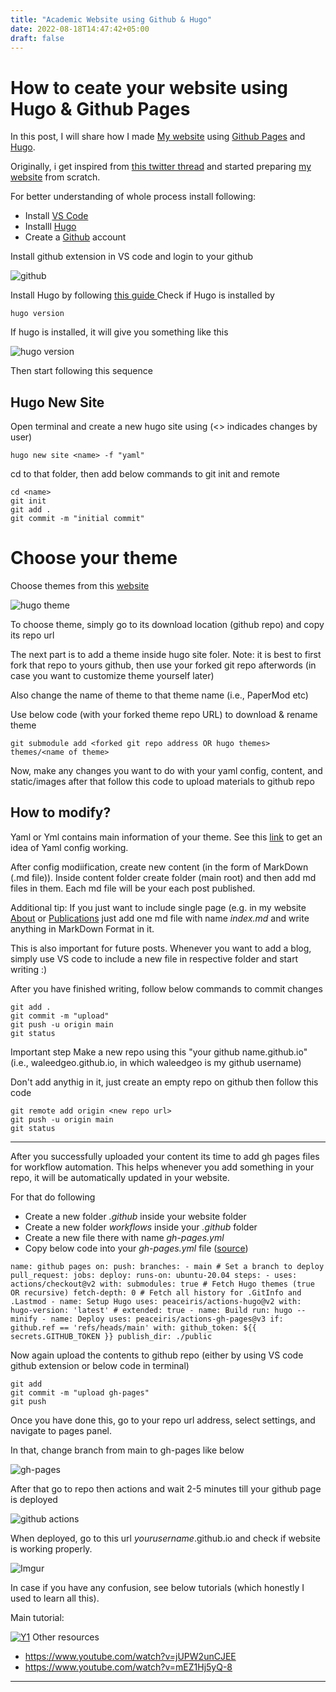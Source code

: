 ```yaml
---
title: "Academic Website using Github & Hugo"
date: 2022-08-18T14:47:42+05:00
draft: false
---
```


# How to ceate your website using Hugo & Github Pages
In this post, I will share how I made [My website](waleedgeo.github.io/) using [Github Pages](https://pages.github.com/) and [Hugo](https://gohugo.io/).

Originally, i get inspired from  [this twitter thread](https://mobile.twitter.com/neubadah/status/1558502846265442304) and started preparing [my website](waleedgeo.github.io) from scratch.

For better understanding of whole process install following:

- Install [VS Code](https://code.visualstudio.com/)
- Installl [Hugo](https://gohugo.io/getting-started/installing/) 
- Create a [Github](https://github.com/) account

Install github extension in VS code and login to your github

![github](https://imgur.com/wvNn0QI.png)

Install Hugo by following [this guide ](https://gohugo.io/getting-started/quick-start/)
Check if Hugo is installed by

```
hugo version
```

If hugo is installed, it will give you something like this

![hugo version](https://imgur.com/Xymc5S0.png)

Then start following this sequence
## Hugo New Site
Open terminal and create a new hugo site using  (<> indicades changes by user)

```
hugo new site <name> -f "yaml"
```

cd to that folder, then add below commands to git init and remote 

```
cd <name>
git init
git add .
git commit -m "initial commit"
```

# Choose your theme

Choose themes from this [website](https://themes.gohugo.io/)

![hugo theme](https://imgur.com/dDJR4Jm.png)

To choose theme, simply go to its download location (github repo) and copy its repo url

The next part is to add a theme inside hugo site foler. Note: it is best to first fork that repo to yours github, then use your forked git repo afterwords (in case you want to customize theme yourself later)

Also change the name of theme to that theme name (i.e., PaperMod etc)

Use below code (with your forked theme repo URL) to download & rename theme

```
git submodule add <forked git repo address OR hugo themes> themes/<name of theme>
```

Now, make any changes you want to do with your yaml config, content, and static/images
after that follow this code to upload materials to github repo

## How to modify?

Yaml or Yml contains main information of your theme. See this [link](https://gohugo.io/getting-started/configuration/) to get an idea of Yaml config working.

After config modiification, create new content (in the form of MarkDown (.md file)). Inside content folder create folder (main root) and then add md files in them. Each md file will be your each post published.

Additional tip: If you just want to include single page (e.g. in my website [About](https://waleedgeo.github.io/about) or [Publications](https://waleedgeo.github.io/publications) just add one md file with name _index.md_ and write anything in MarkDown Format in it.

This is also important for future posts. Whenever you want to add a blog, simply use VS code to include a new file in respective folder and start writing :)

After you have finished writing, follow below commands to commit changes

```
git add .
git commit -m "upload"
git push -u origin main
git status

```

Important step
Make a new repo using this "your github name.github.io" (i.e., waleedgeo.github.io, in which waleedgeo is my github username)

Don't add anythig in it, just create an empty repo on github then follow this code

```
git remote add origin <new repo url>
git push -u origin main
git status

```
---
After you successfully uploaded your content its time to add gh pages files for workflow automation. This helps whenever you add something in your repo, it will be automatically updated in your website.

For that do following

- Create a new folder _.github_ inside your website folder
- Create a new folder _workflows_ inside your _.github_ folder
- Create a new file there with name _gh-pages.yml_
- Copy below code into your _gh-pages.yml_ file ([source](https://gohugo.io/hosting-and-deployment/hosting-on-github/))

```
name: github pages on: push: branches: - main # Set a branch to deploy pull_request: jobs: deploy: runs-on: ubuntu-20.04 steps: - uses: actions/checkout@v2 with: submodules: true # Fetch Hugo themes (true OR recursive) fetch-depth: 0 # Fetch all history for .GitInfo and .Lastmod - name: Setup Hugo uses: peaceiris/actions-hugo@v2 with: hugo-version: 'latest' # extended: true - name: Build run: hugo --minify - name: Deploy uses: peaceiris/actions-gh-pages@v3 if: github.ref == 'refs/heads/main' with: github_token: ${{ secrets.GITHUB_TOKEN }} publish_dir: ./public

```

 Now  again upload the contents to github repo (either by using VS code github extension or below code in terminal)

```
git add
git commit -m "upload gh-pages"
git push
```

Once you have done this, go to your repo url address, select settings, and navigate to pages panel.

In that, change branch from main to gh-pages like below

![gh-pages](https://imgur.com/ogQFFZ0.png)

After that go to repo then actions and wait 2-5 minutes till your github page is deployed

![github actions](https://imgur.com/wzBfaTD.png)

When deployed, go to this url _yourusername_.github.io and check if website is working properly.

![Imgur](https://imgur.com/xVBNbqD.png)

In case if you have any confusion, see below tutorials (which honestly I used to learn all this).

Main tutorial:

[![Y1](https://imgur.com/VL0IiUy.png)](https://www.youtube.com/watch?v=psyz4UPnGAA")
Other resources

- https://www.youtube.com/watch?v=jUPW2unCJEE
- https://www.youtube.com/watch?v=mEZ1Hj5yQ-8

---



